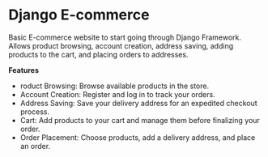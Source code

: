 # Django E-commerce
Basic E-commerce website to start going through Django Framework. Allows product browsing, account creation, address saving, adding products to the cart, and placing orders to addresses. 


**Features**

* roduct Browsing: Browse available products in the store.
* Account Creation: Register and log in to track your orders.
* Address Saving: Save your delivery address for an expedited checkout process.
* Cart: Add products to your cart and manage them before finalizing your order.
* Order Placement: Choose products, add a delivery address, and place an order.
